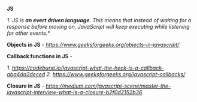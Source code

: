 
**JS**

  *1. JS is **an evert driven language**. This means that instead of waiting for a response before moving on, JavaScript will keep executing while listening for other events.** 

**Objects in JS** - *https://www.geeksforgeeks.org/objects-in-javascript/*

**Callback functions in JS** - 

 *1. https://codeburst.io/javascript-what-the-heck-is-a-callback-aba4da2deced*
 *2. https://www.geeksforgeeks.org/javascript-callbacks/*
 
**Closure in JS** - *https://medium.com/javascript-scene/master-the-javascript-interview-what-is-a-closure-b2f0d2152b36*
